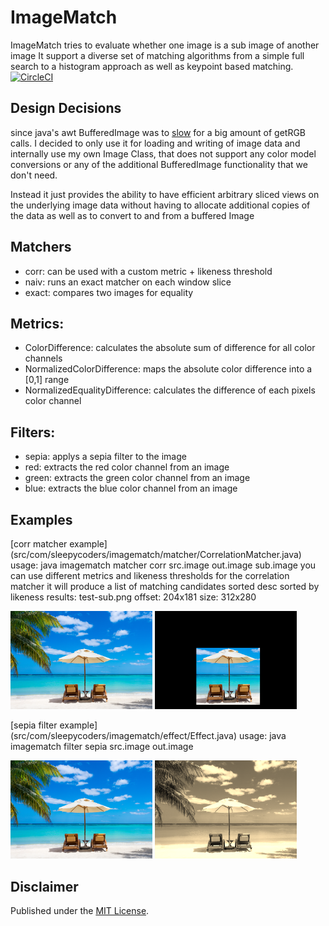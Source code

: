 # ImageMatch
ImageMatch tries to evaluate whether one image is a sub image of another image
It support a diverse set of matching algorithms from a simple full search to a histogram approach as well as keypoint based matching.
[![CircleCI](https://circleci.com/gh/joshimoo/ImageMatch.svg?style=shield)](https://circleci.com/gh/joshimoo/ImageMatch)


## Design Decisions
since java's awt BufferedImage was to [slow](doc/img/profiling-before.png) for a big amount of getRGB calls.
I decided to only use it for loading and writing of image data and internally use my own
Image Class, that does not support any color model conversions or any of the additional
BufferedImage functionality that we don't need.

Instead it just provides the ability to have efficient arbitrary sliced views on the underlying image data
without having to allocate additional copies of the data as well as to convert to and from a buffered Image


## Matchers
- corr: can be used with a custom metric + likeness threshold
- naiv: runs an exact matcher on each window slice
- exact: compares two images for equality


## Metrics:
- ColorDifference: calculates the absolute sum of difference for all color channels
- NormalizedColorDifference: maps the absolute color difference into a [0,1] range
- NormalizedEqualityDifference: calculates the difference of each pixels color channel


## Filters:
- sepia: applys a sepia filter to the image
- red: extracts the red color channel from an image
- green: extracts the green color channel from an image
- blue: extracts the blue color channel from an image


## Examples
[corr matcher example] (src/com/sleepycoders/imagematch/matcher/CorrelationMatcher.java)
usage: java imagematch matcher corr src.image out.image sub.image
you can use different metrics and likeness thresholds for the correlation matcher
it will produce a list of matching candidates sorted desc sorted by likeness
results: test-sub.png 	offset: 204x181 size: 312x280

<img src="doc/img/test-src.png" width="45%"></img> <img src="doc/img/test-sub-out.png" width="45%"></img>


[sepia filter example] (src/com/sleepycoders/imagematch/effect/Effect.java)
usage: java imagematch filter sepia src.image out.image

<img src="doc/img/test-src.png" width="45%"></img> <img src="doc/img/test-sepia-out.png" width="45%"></img>


## Disclaimer
Published under the [MIT License](LICENSE).
